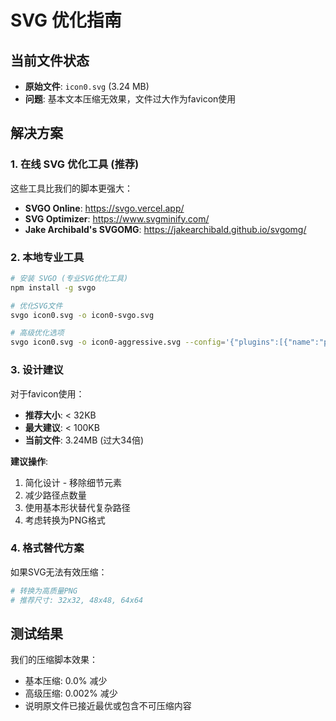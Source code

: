 # SVG 优化指南

## 当前文件状态
- **原始文件**: `icon0.svg` (3.24 MB)
- **问题**: 基本文本压缩无效果，文件过大作为favicon使用

## 解决方案

### 1. 在线 SVG 优化工具 (推荐)
这些工具比我们的脚本更强大：

- **SVGO Online**: https://svgo.vercel.app/
- **SVG Optimizer**: https://www.svgminify.com/
- **Jake Archibald's SVGOMG**: https://jakearchibald.github.io/svgomg/

### 2. 本地专业工具
```bash
# 安装 SVGO (专业SVG优化工具)
npm install -g svgo

# 优化SVG文件
svgo icon0.svg -o icon0-svgo.svg

# 高级优化选项
svgo icon0.svg -o icon0-aggressive.svg --config='{"plugins":[{"name":"preset-default","params":{"overrides":{"removeViewBox":false}}}]}'
```

### 3. 设计建议
对于favicon使用：

- **推荐大小**: < 32KB
- **最大建议**: < 100KB
- **当前文件**: 3.24MB (过大34倍)

**建议操作**:
1. 简化设计 - 移除细节元素
2. 减少路径点数量
3. 使用基本形状替代复杂路径
4. 考虑转换为PNG格式

### 4. 格式替代方案
如果SVG无法有效压缩：

```bash
# 转换为高质量PNG
# 推荐尺寸: 32x32, 48x48, 64x64
```

## 测试结果
我们的压缩脚本效果：
- 基本压缩: 0.0% 减少
- 高级压缩: 0.002% 减少
- 说明原文件已接近最优或包含不可压缩内容 